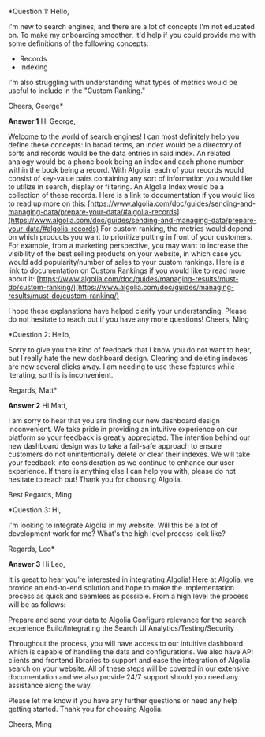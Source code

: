 \*Question 1:
Hello,

I'm new to search engines, and there are a lot of concepts I'm not educated on. To make my onboarding smoother, it'd help if you could provide me with some definitions of the following concepts:

- Records
- Indexing

I'm also struggling with understanding what types of metrics would be useful to include in the "Custom Ranking."

Cheers,
George\*

**Answer 1**
Hi George,

Welcome to the world of search engines! I can most definitely help you define these concepts:
In broad terms, an index would be a directory of sorts and records would be the data entries in said index. An related analogy would be a phone book being an index and each phone number within the book being a record.
With Algolia, each of your records would consist of key-value pairs containing any sort of information you would like to utilize in search, display or filtering. An Algolia Index would be a collection of these records.
Here is a link to documentation if you would like to read up more on this: [https://www.algolia.com/doc/guides/sending-and-managing-data/prepare-your-data/#algolia-records](https://www.algolia.com/doc/guides/sending-and-managing-data/prepare-your-data/#algolia-records)
For custom ranking, the metrics would depend on which products you want to prioritize putting in front of your customers. For example, from a marketing perspective, you may want to increase the visibility of the best selling products on your website, in which case you would add popularity/number of sales to your custom rankings.
Here is a link to documentation on Custom Rankings if you would like to read more about it:
[https://www.algolia.com/doc/guides/managing-results/must-do/custom-ranking/](https://www.algolia.com/doc/guides/managing-results/must-do/custom-ranking/)

I hope these explanations have helped clarify your understanding. Please do not hesitate to reach out if you have any more questions!
Cheers,
Ming

\*Question 2:
Hello,

Sorry to give you the kind of feedback that I know you do not want to hear, but I really hate the new dashboard design. Clearing and deleting indexes are now several clicks away. I am needing to use these features while iterating, so this is inconvenient.

Regards,
Matt\*

**Answer 2**
Hi Matt,

I am sorry to hear that you are finding our new dashboard design inconvenient. We take pride in providing an intuitive experience on our platform so your feedback is greatly appreciated. The intention behind our new dashboard design was to take a fail-safe approach to ensure customers do not unintentionally delete or clear their indexes.
We will take your feedback into consideration as we continue to enhance our user experience. If there is anything else I can help you with, please do not hesitate to reach out! Thank you for choosing Algolia.

Best Regards,
Ming

\*Question 3:
Hi,

I'm looking to integrate Algolia in my website. Will this be a lot of development work for me? What's the high level process look like?

Regards,
Leo\*

**Answer 3**
Hi Leo,

It is great to hear you’re interested in integrating Algolia! Here at Algolia, we provide an end-to-end solution and hope to make the implementation process as quick and seamless as possible. From a high level the process will be as follows:

Prepare and send your data to Algolia
Configure relevance for the search experience
Build/Integrating the Search UI
Analytics/Testing/Security

Throughout the process, you will have access to our intuitive dashboard which is capable of handling the data and configurations. We also have API clients and frontend libraries to support and ease the integration of Algolia search on your website. All of these steps will be covered in our extensive documentation and we also provide 24/7 support should you need any assistance along the way.

Please let me know if you have any further questions or need any help getting started.
Thank you for choosing Algolia.

Cheers,
Ming
